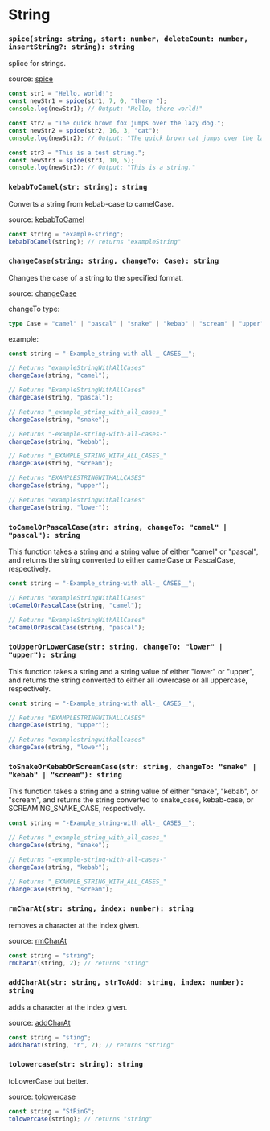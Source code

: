 # String

### `spice(string: string, start: number, deleteCount: number, insertString?: string): string`

splice for strings.

source: [spice](../src/ts/string.ts#spice)

```typescript
const str1 = "Hello, world!";
const newStr1 = spice(str1, 7, 0, "there ");
console.log(newStr1); // Output: "Hello, there world!"

const str2 = "The quick brown fox jumps over the lazy dog.";
const newStr2 = spice(str2, 16, 3, "cat");
console.log(newStr2); // Output: "The quick brown cat jumps over the lazy dog."

const str3 = "This is a test string.";
const newStr3 = spice(str3, 10, 5);
console.log(newStr3); // Output: "This is a string."
```

### `kebabToCamel(str: string): string`

Converts a string from kebab-case to camelCase.

source: [kebabToCamel](../src/ts/string.ts#kebabToCamel)

```typescript
const string = "example-string";
kebabToCamel(string); // returns "exampleString"
```

### `changeCase(string: string, changeTo: Case): string`

Changes the case of a string to the specified format.

source: [changeCase](../src/ts/string.ts#changeCase)

changeTo type:

```typescript
type Case = "camel" | "pascal" | "snake" | "kebab" | "scream" | "upper" | "lower";
```

example:

```typescript
const string = "-Example_string-with all-_ CASES__";

// Returns "exampleStringWithAllCases"
changeCase(string, "camel");

// Returns "ExampleStringWithAllCases"
changeCase(string, "pascal");

// Returns "_example_string_with_all_cases_"
changeCase(string, "snake");

// Returns "-example-string-with-all-cases-"
changeCase(string, "kebab");

// Returns "_EXAMPLE_STRING_WITH_ALL_CASES_"
changeCase(string, "scream");

// Returns "EXAMPLESTRINGWITHALLCASES"
changeCase(string, "upper");

// Returns "examplestringwithallcases"
changeCase(string, "lower");
```

### `toCamelOrPascalCase(str: string, changeTo: "camel" | "pascal"): string`

This function takes a string and a string value of either "camel" or "pascal", and returns the string converted to either camelCase or PascalCase, respectively.

```typescript
const string = "-Example_string-with all-_ CASES__";

// Returns "exampleStringWithAllCases"
toCamelOrPascalCase(string, "camel");

// Returns "ExampleStringWithAllCases"
toCamelOrPascalCase(string, "pascal");
```

### `toUpperOrLowerCase(str: string, changeTo: "lower" | "upper"): string`

This function takes a string and a string value of either "lower" or "upper", and returns the string converted to either all lowercase or all uppercase, respectively.

```typescript
const string = "-Example_string-with all-_ CASES__";

// Returns "EXAMPLESTRINGWITHALLCASES"
changeCase(string, "upper");

// Returns "examplestringwithallcases"
changeCase(string, "lower");
```

### `toSnakeOrKebabOrScreamCase(str: string, changeTo: "snake" | "kebab" | "scream"): string`

This function takes a string and a string value of either "snake", "kebab", or "scream", and returns the string converted to snake_case, kebab-case, or SCREAMING_SNAKE_CASE, respectively.

```typescript
const string = "-Example_string-with all-_ CASES__";

// Returns "_example_string_with_all_cases_"
changeCase(string, "snake");

// Returns "-example-string-with-all-cases-"
changeCase(string, "kebab");

// Returns "_EXAMPLE_STRING_WITH_ALL_CASES_"
changeCase(string, "scream");
```

### `rmCharAt(str: string, index: number): string`

removes a character at the index given.

source: [rmCharAt](../src/ts/string.ts#rmCharAt)

```typescript
const string = "string";
rmCharAt(string, 2); // returns "sting"
```

### `addCharAt(str: string, strToAdd: string, index: number): string`

adds a character at the index given.

source: [addCharAt](../src/ts/string.ts#addCharAt)

```typescript
const string = "sting";
addCharAt(string, "r", 2); // returns "string"
```

### `tolowercase(str: string): string`

toLowerCase but better.

source: [tolowercase](../src/ts/string.ts#tolowercase)

```typescript
const string = "StRinG";
tolowercase(string); // returns "string"
```
